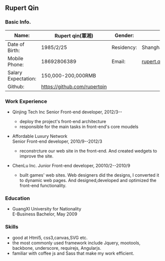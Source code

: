 ## Rupert Qin

### Basic Info.
Name: 				|Rupert qin(覃湘)	|	Gender:  | Male
------- 			| --------------	| 		-------| -----
Date of Birth:		|1985/2/25		 	|Residency:|Shanghai-Xuhui
Mobile Phone:		|18692806389	 	|Email:|rupert.qing@gmail.com
Salary Expectation:|150,000-200,000RMB
Github:				|https://github.com/rupertqin


### Work Experience

* Qinjing Tech Inc 
Senior Front-end developer, 2012/3--

	* deploy the project's front-end architecture 
	* responsible for the main tasks in front-end's core moudels

* Affordable Luxury Network  
Senior Front-end developer, 2010/9--2012/3

	* reconstrcture our web site in the front-end. And created wedgets to improve the 	site.
	
* ChenLu Inc.
Junior Front-end developer, 20010/2--2010/9

	* built games' web sites. Web designers did the designs, I converted it to dynamic web 	pages. And designed,developed and optimized the front-end functionality.
	
	
### Education

* GuangXI University for Nationality   
E-Business Bachelor, May 2009


### Skills

* good at Html5, css3,canvas,SVG etc. 
* the most commonly used framework include Jquery, mootools, backbone, underscore, requirejs, Angularjs. 
* familiar with coffee js and Sass that make my work efficient.

